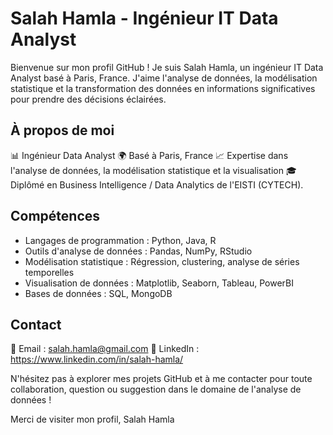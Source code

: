 # Salah Hamla - Ingénieur IT Data Analyst

Bienvenue sur mon profil GitHub ! Je suis Salah Hamla, un ingénieur IT Data Analyst basé à Paris, France. J'aime l'analyse de données, la modélisation statistique et la transformation des données en informations significatives pour prendre des décisions éclairées.

## À propos de moi

📊 Ingénieur Data Analyst
🌍 Basé à Paris, France
📈 Expertise dans l'analyse de données, la modélisation statistique et la visualisation
🎓 Diplômé en Business Intelligence / Data Analytics de l'EISTI (CYTECH).

## Compétences

- Langages de programmation : Python, Java, R
- Outils d'analyse de données : Pandas, NumPy, RStudio
- Modélisation statistique : Régression, clustering, analyse de séries temporelles
- Visualisation de données : Matplotlib, Seaborn, Tableau, PowerBI
- Bases de données : SQL, MongoDB

## Contact

📧 Email : salah.hamla@gmail.com
🔗 LinkedIn : https://www.linkedin.com/in/salah-hamla/

N'hésitez pas à explorer mes projets GitHub et à me contacter pour toute collaboration, question ou suggestion dans le domaine de l'analyse de données !

Merci de visiter mon profil,
Salah Hamla
